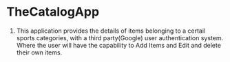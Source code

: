 # TheCatalogApp

1. This application provides the details of items belonging to a certail sports categories,
with a third party(Google) user authentication system. Where the user will have the capability to
Add Items and Edit and delete their own items.
